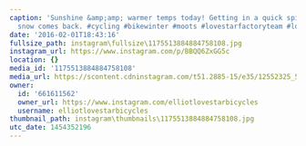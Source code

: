 ```yaml
---
caption: 'Sunshine &amp;amp; warmer temps today! Getting in a quick spin before the
  snow comes back. #cycling #bikewinter #moots #lovestarfactoryteam #lovestarbicyclebags'
date: '2016-02-01T18:43:16'
fullsize_path: instagram\fullsize\1175513884884758108.jpg
instagram_url: https://www.instagram.com/p/BBQQ6ZxGG5c
location: {}
media_id: '1175513884884758108'
media_url: https://scontent.cdninstagram.com/t51.2885-15/e35/12552325_507212289481060_428099809_n.jpg?ig_cache_key=MTE3NTUxMzg4NDg4NDc1ODEwOA%3D%3D.2
owner:
  id: '661611562'
  owner_url: https://www.instagram.com/elliotlovestarbicycles
  username: elliotlovestarbicycles
thumbnail_path: instagram\thumbnails\1175513884884758108.jpg
utc_date: 1454352196
---
```

